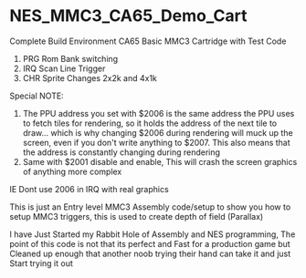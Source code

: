 # NES_MMC3_CA65_Demo_Cart
Complete Build Environment CA65
Basic MMC3 Cartridge with Test Code
1. PRG Rom Bank switching 
2. IRQ Scan Line Trigger
3. CHR Sprite Changes 2x2k and 4x1k 

Special NOTE: 
1) The PPU address you set with $2006 is the same address the PPU uses to fetch tiles for rendering, so it holds the address of the next tile to draw... which is why changing $2006 during rendering will muck up the screen, even if you don't write anything to $2007. This also means that the address is constantly changing during rendering
2) Same with $2001 disable and enable, This will crash the screen graphics of anything more complex 

IE Dont use 2006 in IRQ with real graphics 

This is just an Entry level MMC3 Assembly code/setup to show you how to setup MMC3 triggers, this is used to create depth of field (Parallax)


I have Just Started my Rabbit Hole of Assembly and NES programming, The point of this code is not that its perfect and Fast for a production game but Cleaned up enough that another noob trying their hand can take it and just Start trying it out
